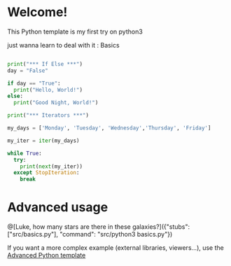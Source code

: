 # Welcome!

This Python template is my first try on python3

just wanna learn to deal with it : Basics

```python runnable

print("*** If Else ***")
day = "False"

if day == "True":
  print("Hello, World!")
else:
  print("Good Night, World!")

print("*** Iterators ***")

my_days = ['Monday', 'Tuesday', 'Wednesday','Thursday', 'Friday']

my_iter = iter(my_days)

while True:
  try:
    print(next(my_iter))
  except StopIteration:
    break

```

# Advanced usage

@[Luke, how many stars are there in these galaxies?]({"stubs": ["src/basics.py"], "command": "src/python3 basics.py"})

If you want a more complex example (external libraries, viewers...), use the [Advanced Python template](https://tech.io/select-repo/429)
